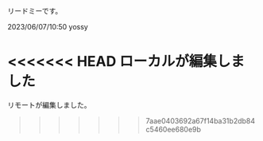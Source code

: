 リードミーです。

2023/06/07/10:50
yossy

<<<<<<< HEAD
ローカルが編集しました
=======
リモートが編集しました。
>>>>>>> 7aae0403692a67f14ba31b2db84c5460ee680e9b
